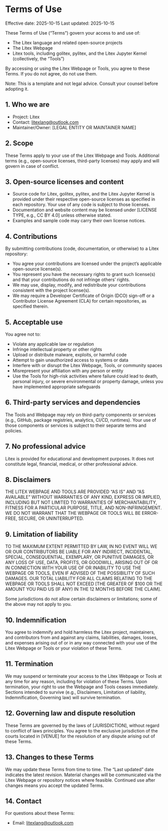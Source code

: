 # Terms of Use
Effective date: 2025-10-15
Last updated: 2025-10-15

These Terms of Use (“Terms”) govern your access to and use of:
- The Litex language and related open-source projects
- The Litex Webpage
- Litex tools, including golitex, pylitex, and the Litex Jupyter Kernel (collectively, the “Tools”)

By accessing or using the Litex Webpage or Tools, you agree to these Terms. If you do not agree, do not use them.

Note: This is a template and not legal advice. Consult your counsel before adopting it.

## 1. Who we are
- Project: Litex
- Contact: litexlang@outlook.com
- Maintainer/Owner: [LEGAL ENTITY OR MAINTAINER NAME]

## 2. Scope
These Terms apply to your use of the Litex Webpage and Tools. Additional terms (e.g., open-source licenses, third-party licenses) may apply and will govern in case of conflict.

## 3. Open-source licenses and content
- Source code for Litex, golitex, pylitex, and the Litex Jupyter Kernel is provided under their respective open-source licenses as specified in each repository. Your use of any code is subject to those licenses.
- Documentation and website content may be licensed under [LICENSE TYPE, e.g., CC BY 4.0] unless otherwise stated.
- Examples and sample code may carry their own license notices.

## 4. Contributions
By submitting contributions (code, documentation, or otherwise) to a Litex repository:
- You agree your contributions are licensed under the project’s applicable open-source license(s).
- You represent you have the necessary rights to grant such license(s) and that your contributions do not infringe others’ rights.
- We may use, display, modify, and redistribute your contributions consistent with the project license(s).
- We may require a Developer Certificate of Origin (DCO) sign-off or a Contributor License Agreement (CLA) for certain repositories, as specified therein.

## 5. Acceptable use
You agree not to:
- Violate any applicable law or regulation
- Infringe intellectual property or other rights
- Upload or distribute malware, exploits, or harmful code
- Attempt to gain unauthorized access to systems or data
- Interfere with or disrupt the Litex Webpage, Tools, or community spaces
- Misrepresent your affiliation with any person or entity
- Use the Tools for high-risk activities where failure could lead to death, personal injury, or severe environmental or property damage, unless you have implemented appropriate safeguards

## 6. Third-party services and dependencies
The Tools and Webpage may rely on third-party components or services (e.g., GitHub, package registries, analytics, CI/CD, runtimes). Your use of those components or services is subject to their separate terms and policies.

## 7. No professional advice
Litex is provided for educational and development purposes. It does not constitute legal, financial, medical, or other professional advice.

## 8. Disclaimers
THE LITEX WEBPAGE AND TOOLS ARE PROVIDED “AS IS” AND “AS AVAILABLE” WITHOUT WARRANTIES OF ANY KIND, EXPRESS OR IMPLIED, INCLUDING BUT NOT LIMITED TO WARRANTIES OF MERCHANTABILITY, FITNESS FOR A PARTICULAR PURPOSE, TITLE, AND NON-INFRINGEMENT. WE DO NOT WARRANT THAT THE WEBPAGE OR TOOLS WILL BE ERROR-FREE, SECURE, OR UNINTERRUPTED.

## 9. Limitation of liability
TO THE MAXIMUM EXTENT PERMITTED BY LAW, IN NO EVENT WILL WE OR OUR CONTRIBUTORS BE LIABLE FOR ANY INDIRECT, INCIDENTAL, SPECIAL, CONSEQUENTIAL, EXEMPLARY, OR PUNITIVE DAMAGES, OR ANY LOSS OF USE, DATA, PROFITS, OR GOODWILL, ARISING OUT OF OR IN CONNECTION WITH YOUR USE OF OR INABILITY TO USE THE WEBPAGE OR TOOLS, EVEN IF ADVISED OF THE POSSIBILITY OF SUCH DAMAGES. OUR TOTAL LIABILITY FOR ALL CLAIMS RELATING TO THE WEBPAGE OR TOOLS SHALL NOT EXCEED [THE GREATER OF $100 OR THE AMOUNT YOU PAID US (IF ANY) IN THE 12 MONTHS BEFORE THE CLAIM].

Some jurisdictions do not allow certain disclaimers or limitations; some of the above may not apply to you.

## 10. Indemnification
You agree to indemnify and hold harmless the Litex project, maintainers, and contributors from and against any claims, liabilities, damages, losses, and expenses arising out of or in any way connected with your use of the Litex Webpage or Tools or your violation of these Terms.

## 11. Termination
We may suspend or terminate your access to the Litex Webpage or Tools at any time for any reason, including for violation of these Terms. Upon termination, your right to use the Webpage and Tools ceases immediately. Sections intended to survive (e.g., Disclaimers, Limitation of liability, Indemnification, Governing law) will survive termination.

## 12. Governing law and dispute resolution
These Terms are governed by the laws of [JURISDICTION], without regard to conflict of laws principles. You agree to the exclusive jurisdiction of the courts located in [VENUE] for the resolution of any dispute arising out of these Terms.

## 13. Changes to these Terms
We may update these Terms from time to time. The “Last updated” date indicates the latest revision. Material changes will be communicated via the Litex Webpage or repository notices where feasible. Continued use after changes means you accept the updated Terms.

## 14. Contact
For questions about these Terms:
- Email: litexlang@outlook.com